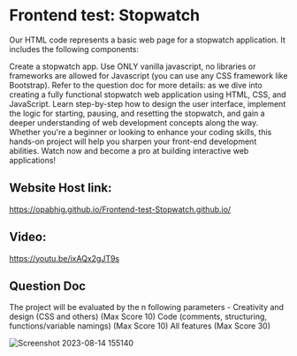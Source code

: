 # Frontend test: Stopwatch

Our HTML code represents a basic web page for a stopwatch application. It includes the following components:

Create a stopwatch app. Use ONLY vanilla javascript, no libraries or frameworks are allowed for Javascript (you can use any CSS framework like Bootstrap).
Refer to the question doc for more details:
as we dive into creating a fully functional stopwatch web application using HTML, CSS, and JavaScript. Learn step-by-step how to design the user interface, implement the logic for starting, pausing, and resetting the stopwatch, and gain a deeper understanding of web development concepts along the way. Whether you're a beginner or looking to enhance your coding skills, this hands-on project will help you sharpen your front-end development abilities. Watch now and become a pro at building interactive web applications!

## Website Host link:
https://opabhig.github.io/Frontend-test-Stopwatch.github.io/

## Video:
https://youtu.be/ixAQx2gJT9s


## Question Doc

The project will be evaluated by the n following parameters -
Creativity and design (CSS and others) (Max Score 10)
Code (comments, structuring, functions/variable namings) (Max Score 10)
All features (Max Score 30)

![Screenshot 2023-08-14 155140](https://github.com/OpAbhiG/Frontend-test-Stopwatch.github.io/assets/110295591/9b6ff5e4-3c0c-42b8-b229-0cfa901e08ce)

